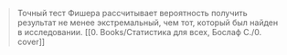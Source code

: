 > Точный тест Фишера рассчитывает вероятность получить результат не менее экстремальный, чем тот, который был найден в исследовании. [[0. Books/Статистика для всех, Бослаф С./0. cover]]

